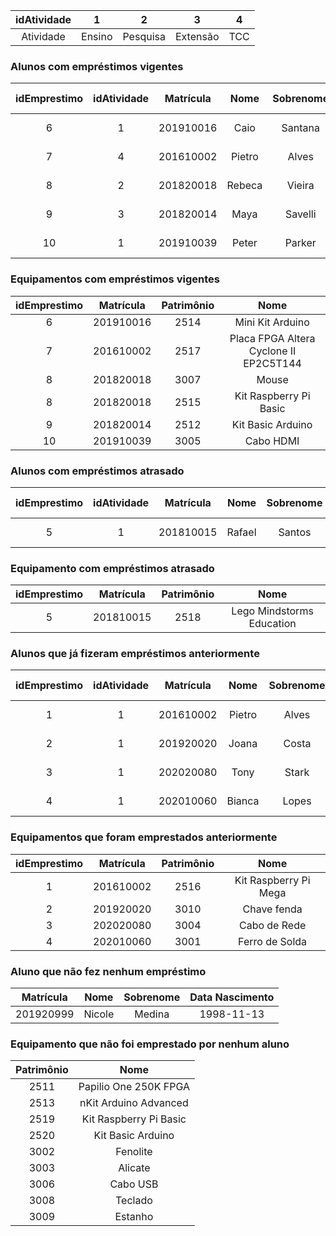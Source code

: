 
| idAtividade |      1      |      2      |      3      |      4      |
| :---------: | :---------: | :---------: | :---------: | :---------: |
|  Atividade  |    Ensino   |   Pesquisa  |   Extensão  |     TCC     |

### Alunos com empréstimos vigentes
| idEmprestimo | idAtividade | Matrícula |   Nome   | Sobrenome | Data Nascimento | 
| :----------: | :---------: | :-------: | :------: | :-------: | :-------------: | 
|       6      |      1      | 201910016 |   Caio   |  Santana  |    1998-06-05   | 
|       7      |      4      | 201610002 |  Pietro  |   Alves   |    1993-06-15   | 
|       8      |      2      | 201820018 |  Rebeca  |   Vieira  |    2000-09-16   | 
|       9      |      3      | 201820014 |   Maya   |  Savelli  |    1999-02-03   | 
|       10     |      1      | 201910039 |   Peter  |   Parker  |    1996-08-10   | 

###  Equipamentos com empréstimos vigentes
| idEmprestimo | Matrícula | Patrimônio |                   Nome                  |
| :----------: | :-------: | :--------: | :-------------------------------------: | 
|       6      | 201910016 |    2514    |            Mini Kit Arduino             |   
|       7      | 201610002 |    2517    | Placa FPGA Altera Cyclone II EP2C5T144  |   
|       8      | 201820018 |    3007    |                  Mouse                  |   
|       8      | 201820018 |    2515    |            Kit Raspberry Pi Basic       |   
|       9      | 201820014 |    2512    |            Kit Basic Arduino            |   
|      10      | 201910039 |    3005    |                 Cabo HDMI               |   

### Alunos com empréstimos atrasado
| idEmprestimo | idAtividade | Matrícula |   Nome   | Sobrenome | Data Nascimento | 
| :----------: | :---------: | :-------: | :------: | :-------: | :-------------: | 
|       5      |      1      | 201810015 |  Rafael  |   Santos  |    1990-12-12   | 

### Equipamento com empréstimos atrasado
| idEmprestimo | Matrícula | Patrimônio |            Nome            |
| :----------: | :-------: | :--------: | :------------------------: | 
|       5      | 201810015 |    2518    | Lego Mindstorms Education  |  

### Alunos que já fizeram empréstimos anteriormente
| idEmprestimo | idAtividade | Matrícula |   Nome   | Sobrenome | Data Nascimento | 
| :----------: | :---------: | :-------: | :------: | :-------: | :-------------: | 
|       1      |      1      | 201610002 |  Pietro  |   Alves   |    1993-06-15   | 
|       2      |      1      | 201920020 |  Joana   |   Costa   |    1998-03-01   | 
|       3      |      1      | 202020080 |   Tony   |   Stark   |    1994-05-29   | 
|       4      |      1      | 202010060 |  Bianca  |   Lopes   |    1999-05-21   | 

### Equipamentos que foram emprestados anteriormente
| idEmprestimo | Matrícula | Patrimônio |          Nome          |
| :----------: | :-------: | :--------: | :--------------------: | 
|       1      | 201610002 |    2516    | Kit Raspberry Pi Mega  |   
|       2      | 201920020 |    3010    |       Chave fenda      |  
|       3      | 202020080 |    3004    |      Cabo de Rede      |  
|       4      | 202010060 |    3001    |     Ferro de Solda     |  

### Aluno que não fez nenhum empréstimo
| Matrícula |   Nome   | Sobrenome | Data Nascimento | 
| :-------: | :------: | :-------: | :-------------: | 
| 201920999 |  Nicole  |   Medina  |    1998-11-13   | 

### Equipamento que não foi emprestado por nenhum aluno

| Patrimônio |         Nome           |
| :--------: | :--------------------: | 
|    2511    | Papilio One 250K FPGA  |   
|    2513    | nKit Arduino Advanced  |  
|    2519    | Kit Raspberry Pi Basic |  
|    2520    |    Kit Basic Arduino   |  
|    3002    |         Fenolite       |  
|    3003    |         Alicate        |  
|    3006    |         Cabo USB       | 
|    3008    |         Teclado        | 
|    3009    |         Estanho        | 